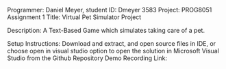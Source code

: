 Programmer: Daniel Meyer, student ID: Dmeyer 3583
Project: PROG8051 Assignment 1
Title: Virtual Pet Simulator Project

Description: A Text-Based Game which simulates taking care of a pet. 

Setup Instructions: Download and extract, and open source files in IDE, or choose open in visual studio option to open the solution in Microsoft Visual Studio from the Github Repository
Demo Recording Link:
